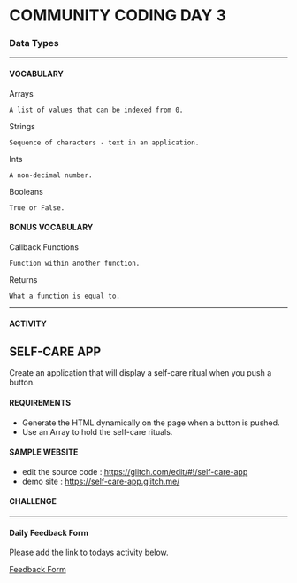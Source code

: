 # COMMUNITY CODING DAY 3
### Data Types

***

#### VOCABULARY

Arrays
```
A list of values that can be indexed from 0.
```

Strings
```
Sequence of characters - text in an application.
```

Ints
```
A non-decimal number.
```

Booleans
```
True or False.
```

#### BONUS VOCABULARY

Callback Functions
```
Function within another function.
```

Returns
```
What a function is equal to. 
```


***


#### ACTIVITY

## SELF-CARE APP
Create an application that will display a self-care ritual when you push a button. 

#### REQUIREMENTS
- Generate the HTML dynamically on the page when a button is pushed.
- Use an Array to hold the self-care rituals. 

#### SAMPLE WEBSITE
- edit the source code : https://glitch.com/edit/#!/self-care-app
- demo site : https://self-care-app.glitch.me/

#### CHALLENGE


***


#### Daily Feedback Form
Please add the link to todays activity below. 

[Feedback Form](https://docs.google.com/forms/d/e/1FAIpQLSfRpKr7MUh3Nw3T8MxQsQbpDjdpXJOg_oT5OzkEb6kPUEng-Q/viewform?c=0&w=1)




